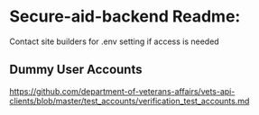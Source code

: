 # Secure-aid-backend Readme:

Contact site builders for .env setting if access is needed

## Dummy User Accounts

https://github.com/department-of-veterans-affairs/vets-api-clients/blob/master/test_accounts/verification_test_accounts.md